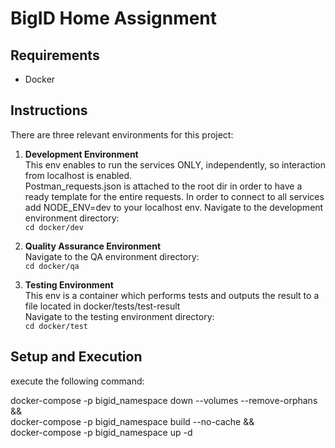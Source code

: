 # BigID Home Assignment

## Requirements

- Docker

## Instructions

There are three relevant environments for this project:

1. **Development Environment**  
   This env enables to run the services ONLY, independently, so interaction from localhost is enabled.  
   Postman_requests.json is attached to the root dir in order to have a ready template for the entire requests.
   In order to connect to all services add NODE_ENV=dev to your localhost env.
   Navigate to the development environment directory:  
   `cd docker/dev`  
   

2. **Quality Assurance Environment**  
   Navigate to the QA environment directory:  
   `cd docker/qa`   
   

3. **Testing Environment**  
   This env is  a container which performs tests and outputs the result to a file located in docker/tests/test-result       
   Navigate to the testing environment directory:  
   `cd docker/test`  
   

## Setup and Execution
execute the following command:

docker-compose -p bigid_namespace down --volumes --remove-orphans && \
docker-compose -p bigid_namespace build --no-cache && \
docker-compose -p bigid_namespace up -d



